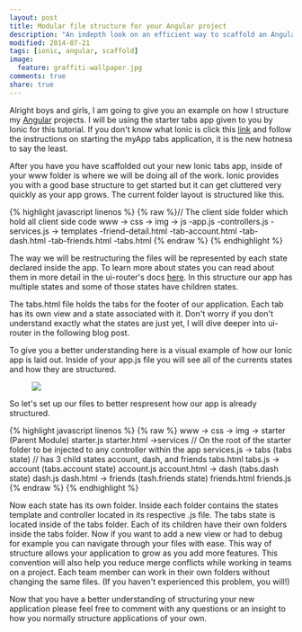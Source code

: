 ```yaml
---
layout: post
title: Modular file structure for your Angular project
description: "An indepth look on an efficient way to scaffold an Angular App"
modified: 2014-07-21
tags: [ionic, angular, scaffold]
image:
  feature: graffiti-wallpaper.jpg
comments: true
share: true
---
```


Alright boys and girls, I am going to give you an example on how I structure my [Angular](https://angularjs.org/) projects. I will be using the starter tabs app given to you by Ionic for this tutorial. If you don't know what Ionic is click this [link](http://ionicframework.com/getting-started/) and follow the instructions on starting the myApp tabs application, it is the new hotness to say the least.

After you have you have scaffolded out your new Ionic tabs app, inside of your www folder is where we will be doing all of the work. Ionic provides you with a good base structure to get started but it can get cluttered very quickly as your app grows. The current folder layout is structured like this.


{% highlight javascript linenos %} {% raw %}// The client side folder which hold all client side code
www
  -> css
  -> img
  -> js
      -app.js
      -controllers.js
      -services.js
  -> templates
      -friend-detail.html
      -tab-account.html
      -tab-dash.html
      -tab-friends.html
      -tabs.html
{% endraw %} {% endhighlight %}

The way we will be restructuring the files will be represented by each state declared inside the app. To learn more about states you can read about them in more detail in the ui-router's docs [here](http://angular-ui.github.io/ui-router/site/#/api/ui.router). In this structure our app has multiple states and some of those states have children states.

The tabs.html file holds the tabs for the footer of our application. Each tab has its own view and a state associated with it. Don't worry if you don't understand exactly what the states are just yet, I will dive deeper into ui-router in the following blog post.

To give you a better understanding here is a visual example of how our Ionic app is laid out. Inside of your app.js file you will see all of the currents states and how they are structured.

<figure>
  <img src="/images/filestructure.jpg">
</figure>

So let's set up our files to better respresent how our app is already structured.


{% highlight javascript linenos %} {% raw %} www
    -> css
    -> img
    -> starter (Parent Module)
          starter.js
          starter.html
      ->services // On the root of the starter folder to be injected to any controller within the app
          services.js
      -> tabs (tabs state) // has 3 child states account, dash, and friends
          tabs.html
          tabs.js
        -> account (tabs.account state)
              account.js
              account.html
        -> dash (tabs.dash state)
              dash.js
              dash.html
        -> friends (tash.friends state)
              friends.html
              friends.js
{% endraw %} {% endhighlight %}

Now each state has its own folder. Inside each folder contains the states template and controller located in its respective .js file. The tabs state is located inside of the tabs folder. Each of its children have their own folders inside the tabs folder. Now if you want to add a new view or had to debug for example you can navigate through your files with ease. This way of structure allows your application to grow as you add more features. This convention will also help you reduce merge conflicts while working in teams on a project. Each team member can work in their own folders without changing the same files. (If you haven't experienced this problem, you will!)

Now that you have a better understanding of structuring your new application please feel free to comment with any questions or an insight to how you normally structure applications of your own.




